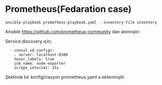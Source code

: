 # Prometheus(Fedaration case)


```
ansible-playbook prometheus-playbook.yaml --inventory-file inventory
```

Ansible https://github.com/prometheus-community dan alınmıştır.

Service discovery için;

```
  - consul_sd_configs:
    - server: localhost:8500
    honor_labels: true
    job_name: node-exporter
    scrape_interval: 15s

```

Şeklinde bir konfigürasyon prometheus.yaml a eklenmiştir.

